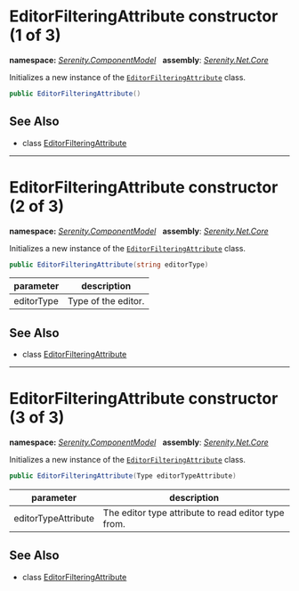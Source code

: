 # EditorFilteringAttribute constructor (1 of 3)
**namespace:** *[Serenity.ComponentModel](../../README.md#serenity.componentmodel-namespace)*   **assembly**: *[Serenity.Net.Core](../../README.md)*

Initializes a new instance of the [`EditorFilteringAttribute`](../EditorFilteringAttribute.md) class.

```csharp
public EditorFilteringAttribute()
```

## See Also

* class [EditorFilteringAttribute](../EditorFilteringAttribute.md)

---

# EditorFilteringAttribute constructor (2 of 3)
**namespace:** *[Serenity.ComponentModel](../../README.md#serenity.componentmodel-namespace)*   **assembly**: *[Serenity.Net.Core](../../README.md)*

Initializes a new instance of the [`EditorFilteringAttribute`](../EditorFilteringAttribute.md) class.

```csharp
public EditorFilteringAttribute(string editorType)
```

| parameter | description |
| --- | --- |
| editorType | Type of the editor. |

## See Also

* class [EditorFilteringAttribute](../EditorFilteringAttribute.md)

---

# EditorFilteringAttribute constructor (3 of 3)
**namespace:** *[Serenity.ComponentModel](../../README.md#serenity.componentmodel-namespace)*   **assembly**: *[Serenity.Net.Core](../../README.md)*

Initializes a new instance of the [`EditorFilteringAttribute`](../EditorFilteringAttribute.md) class.

```csharp
public EditorFilteringAttribute(Type editorTypeAttribute)
```

| parameter | description |
| --- | --- |
| editorTypeAttribute | The editor type attribute to read editor type from. |

## See Also

* class [EditorFilteringAttribute](../EditorFilteringAttribute.md)